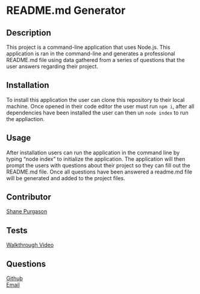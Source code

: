    # README.md Generator 
  
  ## Description
  This project is a command-line application that uses Node.js. This application is ran in the command-line and generates a professional README.md file using data gathered from a series of questions that the user answers regarding their project. 
  
  ## Installation
  To install this application the user can clone this repository to their local machine. Once opened in their code editor the user must run `npm i`, after all dependencies have been installed the user can then un `node index` to run the appliaction.  

  ## Usage
  After installation users can run the application in the command line by typing “node index” to initialize the application. The application will then prompt the users with    questions about their project so they can fill out the README.md file. Once all questions have been answered a readme.md file will be generated and added to the project files. 

  ## Contributor
  [Shane Purgason](https://github.com/spurgason)

  ## Tests
  [Walkthrough Video](https://watch.screencastify.com/v/1C4X5DmhNArX9hFVFFb3)

  ## Questions
  [Github](https://github.com/spurgason) <br>
  [Email](mailto:shanepurgason.98@gmail.com)
